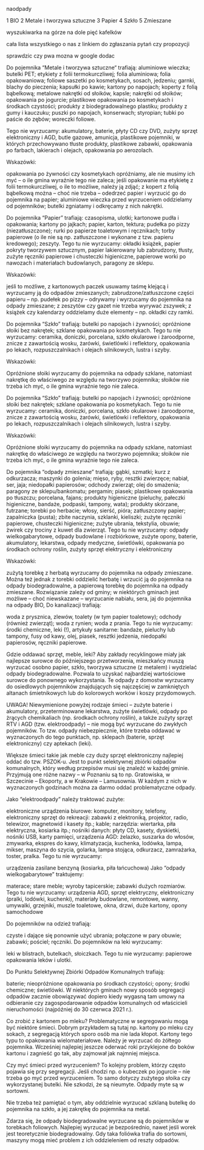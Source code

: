 naodpady

1 BIO
2 Metale i tworzywa sztuczne
3 Papier
4 Szkło
5 Zmieszane

wyszukiwarka na górze
na dole pięć kafelków

cała lista wszystkiego
o nas z linkiem do zgłaszania pytań czy propozycji

sprawdzic czy pwa mozna w google dodac











Do pojemnika “Metale i tworzywa sztuczne“ trafiają:
aluminiowe wieczka;
butelki PET;
etykiety z folii termokurczliwej;
folia aluminiowa;
folia opakowaniowa;
foliowe saszetki po kosmetykach, sosach, jedzeniu;
garnki, blachy do pieczenia;
kapsułki po kawie;
kartony po napojach;
koperty z folią bąbelkową;
metalowe nakrętki od słoików, kapsle;
nakrętki od słoików;
opakowania po jogurcie;
plastikowe opakowania po kosmetykach i środkach czystości;
produkty z biodegradowalnego plastiku;
produkty z gumy i kauczuku;
puszki po napojach, konserwach;
styropian;
tubki po paście do zębów;
woreczki foliowe.

Tego nie wyrzucamy: akumulatory, baterie, płyty CD czy DVD, zużyty sprzęt elektroniczny i AGD, butle gazowe, amunicja, plastikowe pojemniki, w których przechowywano tłuste produkty, plastikowe zabawki, opakowania po farbach, lakierach i olejach, opakowania po aerozolach.

Wskazówki:

opakowania po żywności czy kosmetykach opróżniamy, ale nie musimy ich myć – o ile gmina wyraźnie tego nie zaleca;
jeśli opakowanie ma etykietę z folii termokurczliwej, o ile to możliwe, należy ją zdjąć;
z kopert z folią bąbelkową można – choć nie trzeba – odedrzeć papier i wyrzucić go do pojemnika na papier;
aluminiowe wieczka przed wyrzuceniem oddzielamy od pojemników;
butelki zgniatamy i odkręcamy z nich nakrętki.


Do pojemnika “Papier” trafiają:
czasopisma, ulotki;
kartonowe pudła i opakowania;
kartony po jajkach;
papier, karton, tektura;
pudełka po pizzy (niezatłuszczone);
rurki po papierze toaletowym i ręcznikach;
torby papierowe (o ile nie są np. zatłuszczone i wykonane z tzw. papieru kredowego);
zeszyty.
Tego tu nie wyrzucamy: okładki książek, papier pokryty tworzywem sztucznym, papier lakierowany lub zabrudzony, tłusty, zużyte ręczniki papierowe i chusteczki higieniczne, papierowe worki po nawozach i materiałach budowlanych, paragony ze sklepu.

Wskazówki:

jeśli to możliwe, z kartonowych paczek usuwamy taśmę klejącą i wyrzucamy ją do odpadów zmieszanych;
zabrudzone/zatłuszczone części papieru – np. pudełek po pizzy – odrywamy i wyrzucamy do pojemnika na odpady zmieszane;
z zeszytów czy gazet nie trzeba wyrywać zszywek;
z książek czy kalendarzy oddzielamy duże elementy – np. okładki czy ramki.



Do pojemnika “Szkło” trafiają:
butelki po napojach i żywności;
opróżnione słoiki bez nakrętek;
szklane opakowania po kosmetykach.
Tego tu nie wyrzucamy: ceramika, doniczki, porcelana, szkło okularowe i żaroodporne, znicze z zawartością wosku, żarówki, świetlówki i reflektory, opakowania po lekach, rozpuszczalnikach i olejach silnikowych, lustra i szyby.

Wskazówki:

Opróżnione słoiki wyrzucamy do pojemnika na odpady szklane, natomiast nakrętkę do właściwego ze względu na tworzywo pojemnika;
słoików nie trzeba ich myć, o ile gmina wyraźnie tego nie zaleca.








Do pojemnika “Szkło” trafiają:
butelki po napojach i żywności;
opróżnione słoiki bez nakrętek;
szklane opakowania po kosmetykach.
Tego tu nie wyrzucamy: ceramika, doniczki, porcelana, szkło okularowe i żaroodporne, znicze z zawartością wosku, żarówki, świetlówki i reflektory, opakowania po lekach, rozpuszczalnikach i olejach silnikowych, lustra i szyby.

Wskazówki:

Opróżnione słoiki wyrzucamy do pojemnika na odpady szklane, natomiast nakrętkę do właściwego ze względu na tworzywo pojemnika;
słoików nie trzeba ich myć, o ile gmina wyraźnie tego nie zaleca.





Do pojemnika “odpady zmieszane” trafiają:
gąbki, szmatki;
kurz z odkurzacza;
maszynki do golenia;
mięso, ryby, resztki zwierzęce;
nabiał, ser, jaja;
niedopałki papierosów;
odchody zwierząt;
olej do smażenia;
paragony ze sklepu/bankomatu;
pergamin;
piasek;
plastikowe opakowania po tłuszczu;
porcelana, fajans;
produkty higieniczne (pieluchy, pałeczki higieniczne, bandaże, podpaski, tampony, wata);
produkty skórzane, futrzane;
torebki po herbacie;
włosy, sierść, pióra;
zatłuszczony papier;
zapalniczka (pusta);
zbite naczynia, szklanki, kieliszki;
zużyte ręczniki papierowe, chusteczki higieniczne;
zużyte ubrania, tekstylia, obuwie;
żwirek czy trociny z kuwet dla zwierząt.
Tego tu nie wyrzucamy: odpady wielkogabarytowe, odpady budowlane i rozbiórkowe, zużyte opony, baterie, akumulatory, lekarstwa, odpady medyczne, świetlówki, opakowania po środkach ochrony roślin, zużyty sprzęt elektryczny i elektroniczny

Wskazówki:

zużytą torebkę z herbatą wyrzucamy do pojemnika na odpady zmieszane. Można też jednak z torebki oddzielić herbatę i wrzucić ją do pojemnika na odpady biodegradowalne, a papierową torebkę do pojemnika na odpady zmieszane. Rozwiązanie zależy od gminy;
w niektórych gminach jest możliwe – choć niewskazane – wyrzucanie nabiału, sera, jaj do pojemnika na odpady BIO,
Do kanalizacji trafiają:

woda z prysznica, zlewów, toalety (w tym papier toaletowy);
odchody (również zwierząt);
woda z rynien;
woda z prania.
Tego tu nie wyrzucamy: środki chemiczne, leki (!), artykuły sanitarne: bandaże, pieluchy lub tampony, fusy od kawy, olej, piasek, resztki jedzenia, niedopałki papierosów, ręczniki papierowe.



Gdzie oddawać sprzęt, meble, leki?
Aby zakłady recyklingowe miały jak najlepsze surowce do późniejszego przetworzenia, mieszkańcy muszą wyrzucać osobno papier, szkło, tworzywa sztuczne (z metalem) i wydzielać odpady biodegradowalne. Pozwala to uzyskać najbardziej wartościowe surowce do ponownego wykorzystania. Te odpady z domostw wyrzucamy do osiedlowych pojemników znajdujących się najczęściej w zamkniętych altanach śmietnikowych lub do kolorowych worków i koszy przydomowych.

UWAGA! Niewymienione powyżej rodzaje śmieci – zużyte baterie i akumulatory, przeterminowane lekarstwa, zużyte świetlówki, odpady po żrących chemikaliach (np. środkach ochrony roślin), a także zużyty sprzęt RTV i AGD (tzw. elektroodpady) – nie mogą być wyrzucane do zwykłych pojemników. To tzw. odpady niebezpiecznie, które trzeba oddawać w wyznaczonych do tego punktach, np. sklepach (baterie, sprzęt elektroniczny) czy aptekach (leki).

Większe śmieci takie jak meble czy duży sprzęt elektroniczny najlepiej oddać do tzw. PSZOK-u. Jest to punkt selektywnej zbiórki odpadów komunalnych, który według przepisów musi się znaleźć w każdej gminie. Przyjmują one różne nazwy – w Poznaniu są to np. Gratowiska, w Szczecinie – Ekoporty, a w Krakowie – Lamusownia. W każdym z nich w wyznaczonych godzinach można za darmo oddać problematyczne odpady.

Jako “elektroodpady” należy traktować zużyte:

elektroniczne urządzenia biurowe: komputer, monitory, telefony,
elektroniczny sprzęt do rekreacji: zabawki z elektroniką, projektor, radio, telewizor, magnetowid i kasety itp.;
kable;
narzędzia: wiertarka, piła elektryczna, kosiarka itp.;
nośniki danych: płyty CD, kasety, dyskietki, nośniki USB, karty pamięci,
urządzenia AGD: żelazko, suszarka do włosów, zmywarka, ekspres do kawy, klimatyzacja, kuchenka, lodówka, lampa, mikser, maszyna do szycia, golarka, lampa stojąca, odkurzacz, zamrażarka, toster, pralka.
Tego tu nie wyrzucamy:

urządzenia zasilane benzyną (kosiarka, piła łańcuchowa)
Jako “odpady wielkogabarytowe” traktujemy:

materace;
stare meble;
wyroby tapicerskie;
zabawki dużych rozmiarów.
Tego tu nie wyrzucamy: urządzenia AGD, sprzęt elektryczny, elektroniczny (pralki, lodówki, kuchenki), materiały budowlane, remontowe, wanny, umywalki, grzejniki, muszle toaletowe, okna, drzwi, duże kartony, opony samochodowe

Do pojemników na odzież trafiają:

czyste i dające się ponownie użyć ubrania;
połączone w pary obuwie;
zabawki;
pościel;
ręczniki.
Do pojemników na leki wyrzucamy:

leki w blistrach, butelkach, słoiczkach.
Tego tu nie wyrzucamy: papierowe opakowania leków i ulotki.

Do Punktu Selektywnej Zbiórki Odpadów Komunalnych trafiają:

baterie;
nieopróżnione opakowania po środkach czystości;
opony;
środki chemiczne;
świetlówki.
W niektórych gminach nowy sposób segregacji odpadów zacznie obowiązywać dopiero kiedy wygasną tam umowy na odbieranie czy zagospodarowanie odpadów komunalnych od właścicieli nieruchomości (najpóźniej do 30 czerwca 2021 r.).





Co zrobić z kartonem po mleku?
Problematyczne w segregowaniu mogą być niektóre śmieci. Dobrym przykładem są tutaj np. kartony po mleku czy sokach, z segregacją których sporo osób ma nie lada kłopot. Kartony tego typu to opakowania wielomateriałowe. Należy je wyrzucać do żółtego pojemnika. Wcześniej najlepiej jeszcze oderwać roki przyklejone do boków kartonu i zagnieść go tak, aby zajmował jak najmniej miejsca.

Czy myć śmieci przed wyrzuceniem? To kolejny problem, którzy często pojawia się przy segregacji. Jeśli chodzi np. o kubeczek po jogurcie – nie trzeba go myć przed wyrzuceniem. To samo dotyczy zużytego słoika czy wykorzystanej butelki. Nie szkodzi, że są nieumyte. Odpady myte są w sortowni.

Nie trzeba też pamiętać o tym, aby oddzielnie wyrzucać szklaną butelkę do pojemnika na szkło, a jej zakrętkę do pojemnika na metal.

Zdarza się, że odpady biodegradowalne wyrzucane są do pojemników w torebkach foliowych. Najlepiej wyrzucać je bezpośrednio, nawet jeśli worek jest teoretycznie biodegradowalny. Gdy taka foliówka trafia do sortowni, maszyny mogą mieć problem z ich oddzieleniem od reszty odpadów.